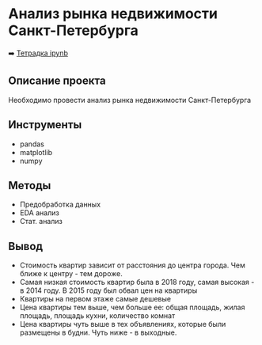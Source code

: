 # Анализ рынка недвижимости Санкт-Петербурга

➡️ [Тетрадка ipynb](https://github.com/mechfil/Portfolio/blob/main/Real%20estate%20market/Real%20estate%20market.ipynb)

## Описание проекта
Необходимо провести анализ рынка недвижимости Санкт-Петербурга

## Инструменты
- pandas
- matplotlib
- numpy

## Методы
- Предобработка данных
- EDA анализ
- Стат. анализ

## Вывод
- Cтоимость квартир зависит от расстояния до центра города. Чем ближе к центру - тем дороже.
- Самая низкая стоимость квартир была в 2018 году, самая высокая - в 2014 году. В 2015 году был обвал цен на квартиры
- Квартиры на первом этаже самые дешевые
- Цена квартиры тем выше, чем больше ее: общая площадь, жилая площадь, площадь кухни, количество комнат
- Цена квартиры чуть выше в тех объявлениях, которые были размещены в будни. Чуть ниже - в выходные.
